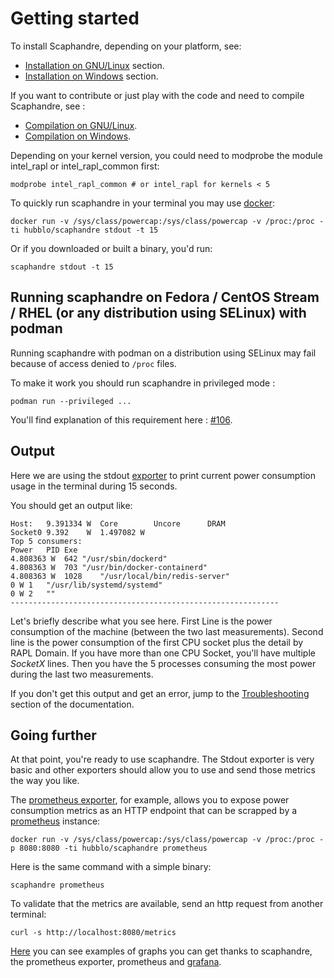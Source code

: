 # Getting started

To install Scaphandre, depending on your platform, see:
+ [Installation on GNU/Linux](installation_linux.md) section.
+ [Installation on Windows](installation_windows.md) section.

If you want to contribute or just play with the code and need to compile Scaphandre, see :
+ [Compilation on GNU/Linux](compilation_linux.md).
+ [Compilation on Windows](compilation_windows.md).

Depending on your kernel version, you could need to modprobe the module intel_rapl or intel_rapl_common first:

    modprobe intel_rapl_common # or intel_rapl for kernels < 5

To quickly run scaphandre in your terminal you may use [docker](https://www.docker.com/):

    docker run -v /sys/class/powercap:/sys/class/powercap -v /proc:/proc -ti hubblo/scaphandre stdout -t 15

Or if you downloaded or built a binary, you'd run:

    scaphandre stdout -t 15

## Running scaphandre on Fedora / CentOS Stream / RHEL (or any distribution using SELinux) with podman

Running scaphandre with podman on a distribution using SELinux may fail because of access denied to `/proc` files.

To make it work you should run scaphandre in privileged mode :

    podman run --privileged ...

You'll find explanation of this requirement here : [#106](https://github.com/hubblo-org/scaphandre/issues/106).

## Output

Here we are using the stdout [exporter](../explanations/internal-structure.md) to print current power consumption usage in the terminal during 15 seconds.

You should get an output like:

    Host:	9.391334 W	Core		Uncore		DRAM
    Socket0	9.392    W	1.497082 W
    Top 5 consumers:
    Power	PID	Exe
    4.808363 W	642	"/usr/sbin/dockerd"
    4.808363 W	703	"/usr/bin/docker-containerd"
    4.808363 W	1028	"/usr/local/bin/redis-server"
    0 W	1	"/usr/lib/systemd/systemd"
    0 W	2	""
    ------------------------------------------------------------

Let's briefly describe what you see here. First Line is the power consumption of the machine (between the two last measurements).
Second line is the power consumption of the first CPU socket plus the detail by RAPL Domain.
If you have more than one CPU Socket, you'll have multiple *SocketX* lines.
Then you have the 5 processes consuming the most power during the last two measurements.

If you don't get this output and get an error, jump to the [Troubleshooting](../troubleshooting.md) section of the documentation.

## Going further

At that point, you're ready to use scaphandre. The Stdout exporter is very basic and other exporters should allow you to use and send those metrics the way you like.

The [prometheus exporter](references/exporter-prometheus.md), for example, allows you to expose power consumption metrics as an HTTP endpoint that can be scrapped by a [prometheus](https://prometheus.io) instance:

    docker run -v /sys/class/powercap:/sys/class/powercap -v /proc:/proc -p 8080:8080 -ti hubblo/scaphandre prometheus

Here is the same command with a simple binary:

    scaphandre prometheus

To validate that the metrics are available, send an http request from another terminal:

    curl -s http://localhost:8080/metrics

[Here](https://metrics.hubblo.org) you can see examples of graphs you can get thanks to scaphandre, the prometheus exporter, prometheus and [grafana](https://grafana.com/).
